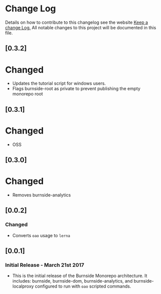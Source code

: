 # Change Log
Details on how to contribute to this changelog see the website
[Keep a change Log.](http://keepachangelog.com/) All notable changes to this project will be documented in this file.

## [0.3.2]
# Changed
- Updates the tutorial script for windows users.
- Flags burnside-root as private to prevent publishing the empty monorepo root

## [0.3.1]
# Changed
- OSS

## [0.3.0]
# Changed
- Removes burnside-analytics

## [0.0.2]
### Changed
- Converts `oao` usage to `lerna`

## [0.0.1]
### Initial Release - March 21st 2017
- This is the initial release of the Burnside Monorepo architecture. It includes: burnside, burnside-dom, burnside-analytics, and burnside-localproxy configured to run with `oao` scripted commands.
